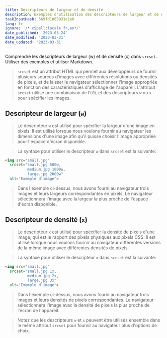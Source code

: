 ```yaml
---
title: Descripteurs de largeur et de densité
description: Exemples d'utilisation des descripteurs de largeur et de densité dans `srcset`
taskInputHash: 569fd1065931e1e0
lang: fr
ignore: '/* cSpell:locale fr,en*/'
date_published: '2023-03-24'
date_modified: '2023-03-31'
date_updated: '2023-03-31'
---
```

Comprendre les descripteurs de largeur (w) et de densité (x) dans `srcset`. Utiliser des exemples et utiliser Markdown.

> `srcset` est un attribut HTML qui permet aux développeurs de fournir plusieurs sources d'images avec différentes résolutions ou densités de pixels, et de laisser le navigateur sélectionner l'image appropriée en fonction des caractéristiques d'affichage de l'appareil. L'attribut `srcset` utilise une combinaison de l'`URL` et des descripteurs `w` ou `x` pour spécifier les images.
## Descripteur de largeur (`w`)

> Le descripteur `w` est utilisé pour spécifier la largeur d'une image en pixels. Il est utilisé lorsque nous voulons fournir au navigateur les dimensions d'une image afin qu'il puisse choisir l'image appropriée pour l'espace d'écran disponible.

> La syntaxe pour utiliser le descripteur `w` dans `srcset` est la suivante:

```html
<img src="small.jpg"
  srcset="small.jpg 500w,
          medium.jpg 1000w,
          large.jpg 2000w"
  alt="Exemple d'image">
```



> Dans l'exemple ci-dessus, nous avons fourni au navigateur trois images et leurs largeurs correspondantes en pixels. Le navigateur sélectionnera l'image avec la largeur la plus proche de l'espace d'écran disponible.
## Descripteur de densité (`x`)

> Le descripteur `x` est utilisé pour spécifier la densité de pixels d'une image, qui est le rapport des pixels physiques aux pixels CSS. Il est utilisé lorsque nous voulons fournir au navigateur différentes versions de la même image avec différentes densités de pixels.

> La syntaxe pour utiliser le descripteur `x` dans `srcset` est la suivante:

```html
<img src="small.jpg"
  srcset="small.jpg 1x,
          medium.jpg 2x,
          large.jpg 3x"
  alt="Exemple d'image">
```


> Dans l'exemple ci-dessus, nous avons fourni au navigateur trois images et leurs densités de pixels correspondantes. Le navigateur sélectionnera l'image avec la densité de pixels la plus proche de l'écran de l'appareil.

> Notez que les descripteurs `w` et `x` peuvent être utilisés ensemble dans le même attribut `srcset` pour fournir au navigateur plus d'options de choix.
